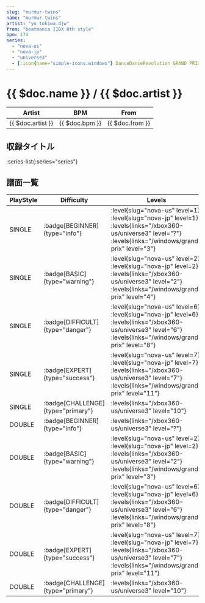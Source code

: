 ```yaml
---
slug: "murmur-twins"
name: "murmur twins"
artist: "yu_tokiwa.djw"
from: "beatmania IIDX 8th style"
bpm: 174
series:
  - "nova-us"
  - "nova-jp"
  - "universe3"
  - [:icon{name="simple-icons:windows"} DanceDanceRevolution GRAND PRIX (グランプリプレー)](/windows/grand-prix)
---
```


# {{ $doc.name }} / {{ $doc.artist }}

|Artist|BPM|From|
|------|---|----|
|{{ $doc.artist }}|{{ $doc.bpm }}|{{ $doc.from }}|

## 収録タイトル

:series-list{:series="series"}

## 譜面一覧

|PlayStyle|Difficulty|Levels|Notes|Movie|
|---------|----------|------|-----|-----|
|SINGLE| :badge[BEGINNER]{type="info"}|<div class="field is-grouped is-grouped-multiline"> :level{slug="nova-us" level=1} :level{slug="nova-jp" level=1} :levels{links="/xbox360-us/universe3" level="?"}  :levels{links="/windows/grand-prix" level="3"}</div>|81/0||
|SINGLE| :badge[BASIC]{type="warning"}|<div class="field is-grouped is-grouped-multiline"> :level{slug="nova-us" level=2} :level{slug="nova-jp" level=2} :levels{links="/xbox360-us/universe3" level="2"}  :levels{links="/windows/grand-prix" level="4"}</div>|86/3||
|SINGLE| :badge[DIFFICULT]{type="danger"}|<div class="field is-grouped is-grouped-multiline"> :level{slug="nova-us" level=6} :level{slug="nova-jp" level=6} :levels{links="/xbox360-us/universe3" level="6"}  :levels{links="/windows/grand-prix" level="8"}</div>|237/11||
|SINGLE| :badge[EXPERT]{type="success"}|<div class="field is-grouped is-grouped-multiline"> :level{slug="nova-us" level=7} :level{slug="nova-jp" level=7} :levels{links="/xbox360-us/universe3" level="7"}  :levels{links="/windows/grand-prix" level="11"}</div>|325/7||
|SINGLE| :badge[CHALLENGE]{type="primary"}|<div class="field is-grouped is-grouped-multiline"> :levels{links="/xbox360-us/universe3" level="10"}</div>|512/15||
|DOUBLE| :badge[BEGINNER]{type="info"}|<div class="field is-grouped is-grouped-multiline"> :levels{links="/xbox360-us/universe3" level="?"}</div>|81/0||
|DOUBLE| :badge[BASIC]{type="warning"}|<div class="field is-grouped is-grouped-multiline"> :level{slug="nova-us" level=2} :level{slug="nova-jp" level=2} :levels{links="/xbox360-us/universe3" level="2"}  :levels{links="/windows/grand-prix" level="3"}</div>|74/0||
|DOUBLE| :badge[DIFFICULT]{type="danger"}|<div class="field is-grouped is-grouped-multiline"> :level{slug="nova-us" level=6} :level{slug="nova-jp" level=6} :levels{links="/xbox360-us/universe3" level="6"}  :levels{links="/windows/grand-prix" level="8"}</div>|222/2||
|DOUBLE| :badge[EXPERT]{type="success"}|<div class="field is-grouped is-grouped-multiline"> :level{slug="nova-us" level=7} :level{slug="nova-jp" level=7} :levels{links="/xbox360-us/universe3" level="7"}  :levels{links="/windows/grand-prix" level="11"}</div>|310/0||
|DOUBLE| :badge[CHALLENGE]{type="primary"}|<div class="field is-grouped is-grouped-multiline"> :levels{links="/xbox360-us/universe3" level="10"}</div>|508/15||
